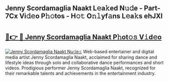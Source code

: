 ## Jenny Scordamaglia Naakt L𝚎a𝚔ed N𝚞𝚍e - Part-7Cx Vi𝚍𝚎o P𝚑𝚘tos - H𝚘𝚝 O𝚗𝚕yf𝚊ns L𝚎a𝚔s ehJXl

# <h2><a href="http://kf5y8q.oniu.top/?m=Jenny+Scordamaglia+Naakt">🔗👉 🔴 Jenny Scordamaglia Naakt P𝚑ot𝚘𝚜 V𝚒d𝚎o</a></h2>

[![Jenny Scordamaglia Naakt Nu𝚍e𝚜](https://i.imgur.com/0qMVB7G.gif)](http://kf5y8q.oniu.top/?m=Jenny+Scordamaglia+Naakt)
Web-based entertainer and digital media artist Jenny Scordamaglia Naakt, acclaimed for sharing dance and lifestyle ideas through solo and collaborative dance performances and short videos. Prodigious performer Jenny Scordamaglia Naakt, recognized for their remarkable talents and achievements in the entertainment industry.  
